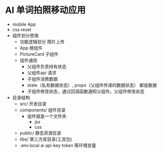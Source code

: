 # AI 单词拍照移动应用

- mobile App
- css reset
- 组件划分思维
  - 功能逻辑划分 图片上传
  - App 根组件
  - PictureCard 子组件
  - 组件通信
    - 父组件负责持有状态
    - 父组件api 请求
    - 子组件消费数据
    - state（私有数据状态）, props（父组件传递的数据状态） 都是数据
    - 子组件修改状态，通过回调函数通知父组件。父组件修改状态
- 目录结构
  - src/ 开发目录
  - components/ 组件目录
    - 组件就是一个文件夹
      - jsx
      - css
  - public/ 静态资源目录
  - libs/ 第三方库目录(工具包)
  - .env.local ai api-key token 等环境变量